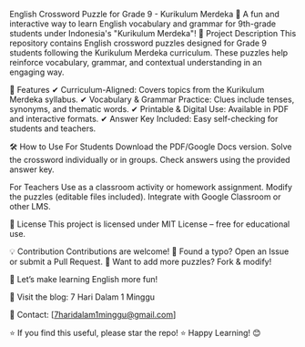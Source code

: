 English Crossword Puzzle for Grade 9 - Kurikulum Merdeka
📌 A fun and interactive way to learn English vocabulary and grammar for 9th-grade students under Indonesia's "Kurikulum Merdeka"!
📝 Project Description
This repository contains English crossword puzzles designed for Grade 9 students following the Kurikulum Merdeka curriculum. These puzzles help reinforce vocabulary, grammar, and contextual understanding in an engaging way.

🎯 Features
✔ Curriculum-Aligned: Covers topics from the Kurikulum Merdeka syllabus.
✔ Vocabulary & Grammar Practice: Clues include tenses, synonyms, and thematic words.
✔ Printable & Digital Use: Available in PDF and interactive formats.
✔ Answer Key Included: Easy self-checking for students and teachers.

🛠 How to Use
For Students
Download the PDF/Google Docs version.
Solve the crossword individually or in groups.
Check answers using the provided answer key.

For Teachers
Use as a classroom activity or homework assignment.
Modify the puzzles (editable files included).
Integrate with Google Classroom or other LMS.

📜 License
This project is licensed under MIT License – free for educational use.

💡 Contribution
Contributions are welcome!
🔹 Found a typo? Open an Issue or submit a Pull Request.
🔹 Want to add more puzzles? Fork & modify!

🚀 Let’s make learning English more fun!

🔗 Visit the blog: 7 Hari Dalam 1 Minggu

📧 Contact: [7haridalam1minggu@gmail.com]

⭐ If you find this useful, please star the repo! ⭐
Happy Learning! 😊
